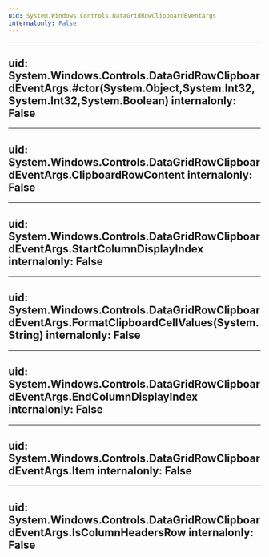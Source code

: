 ```yaml
---
uid: System.Windows.Controls.DataGridRowClipboardEventArgs
internalonly: False
---
```


---
uid: System.Windows.Controls.DataGridRowClipboardEventArgs.#ctor(System.Object,System.Int32,System.Int32,System.Boolean)
internalonly: False
---

---
uid: System.Windows.Controls.DataGridRowClipboardEventArgs.ClipboardRowContent
internalonly: False
---

---
uid: System.Windows.Controls.DataGridRowClipboardEventArgs.StartColumnDisplayIndex
internalonly: False
---

---
uid: System.Windows.Controls.DataGridRowClipboardEventArgs.FormatClipboardCellValues(System.String)
internalonly: False
---

---
uid: System.Windows.Controls.DataGridRowClipboardEventArgs.EndColumnDisplayIndex
internalonly: False
---

---
uid: System.Windows.Controls.DataGridRowClipboardEventArgs.Item
internalonly: False
---

---
uid: System.Windows.Controls.DataGridRowClipboardEventArgs.IsColumnHeadersRow
internalonly: False
---
